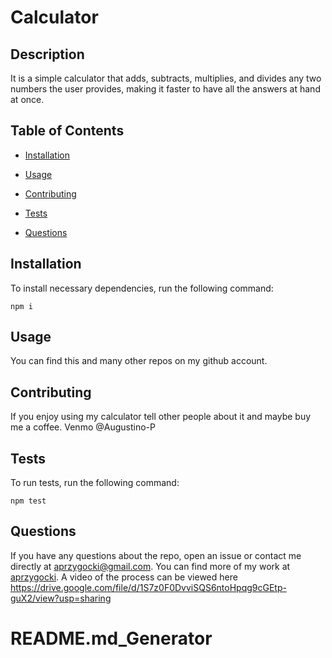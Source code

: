 # Calculator


## Description

It is a simple calculator that adds, subtracts, multiplies, and divides any two numbers the user provides, making it faster to have all the answers at hand at once.

## Table of Contents 

* [Installation](#installation)

* [Usage](#usage)

* [Contributing](#contributing)

* [Tests](#tests)

* [Questions](#questions)

## Installation

To install necessary dependencies, run the following command:

```
npm i
```

## Usage

You can find this and many other repos on my github account.


  
## Contributing

If you enjoy using my calculator tell other people about it and maybe buy me a coffee. Venmo @Augustino-P

## Tests

To run tests, run the following command:

```
npm test
```

## Questions

If you have any questions about the repo, open an issue or contact me directly at aprzygocki@gmail.com. You can find more of my work at [aprzygocki](https://github.com/aprzygocki/).
A video of the process can be viewed here https://drive.google.com/file/d/1S7z0F0DvviSQS6ntoHpqg9cGEtp-guX2/view?usp=sharing
# README.md_Generator
